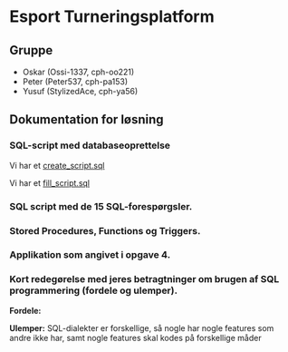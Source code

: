 # Esport Turneringsplatform

## Gruppe

- Oskar (Ossi-1337, cph-oo221)
- Peter (Peter537, cph-pa153)
- Yusuf (StylizedAce, cph-ya56)

## Dokumentation for løsning

### SQL-script med databaseoprettelse

Vi har et [create_script.sql](sql/create_script.sql)

Vi har et [fill_script.sql](sql/fill_script.sql)

### SQL script med de 15 SQL-forespørgsler.

### Stored Procedures, Functions og Triggers.

### Applikation som angivet i opgave 4.

### Kort redegørelse med jeres betragtninger om brugen af SQL programmering (fordele og ulemper).

**Fordele:**

**Ulemper:** SQL-dialekter er forskellige, så nogle har nogle features som andre ikke har, samt nogle features skal kodes på forskellige måder

